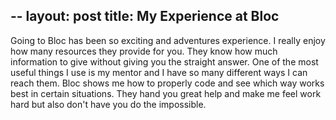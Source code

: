 --
layout: post
title: My Experience at Bloc
--

Going to Bloc has been so exciting and adventures experience. I really enjoy how many resources they provide for you. They know how much information to give without giving you the straight answer. One of the most useful things I use is my mentor and I have so many different ways I can reach them. Bloc shows me how to properly code and see which way works best in certain situations. They hand you great help and make me feel work hard but also don't have you do the impossible. 
